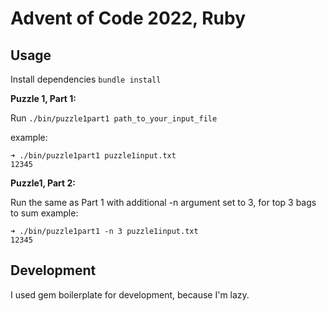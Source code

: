 # Advent of Code 2022, Ruby


## Usage

Install dependencies
`bundle install`

**Puzzle 1, Part 1:**

Run `./bin/puzzle1part1 path_to_your_input_file`

example:
```
➜ ./bin/puzzle1part1 puzzle1input.txt
12345
```

**Puzzle1, Part 2:**

Run the same as Part 1 with additional -n argument set to 3, for top 3 bags to sum
example:
```
➜ ./bin/puzzle1part1 -n 3 puzzle1input.txt
12345
```

## Development

I used gem boilerplate for development, because I'm lazy.
